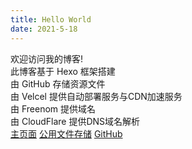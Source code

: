 ```yaml
---
title: Hello World
date: 2021-5-18
---
```

欢迎访问我的博客!  
此博客基于 Hexo 框架搭建  
由 GitHub 存储资源文件  
由 Velcel 提供自动部署服务与CDN加速服务  
由 Freenom 提供域名  
由 CloudFlare 提供DNS域名解析  
[主页面](https://www.wangzhiyu.ga)
[公用文件存储](https://box.wangzhiyu.ga)
[GitHub](https://github.com/david-ajax/)